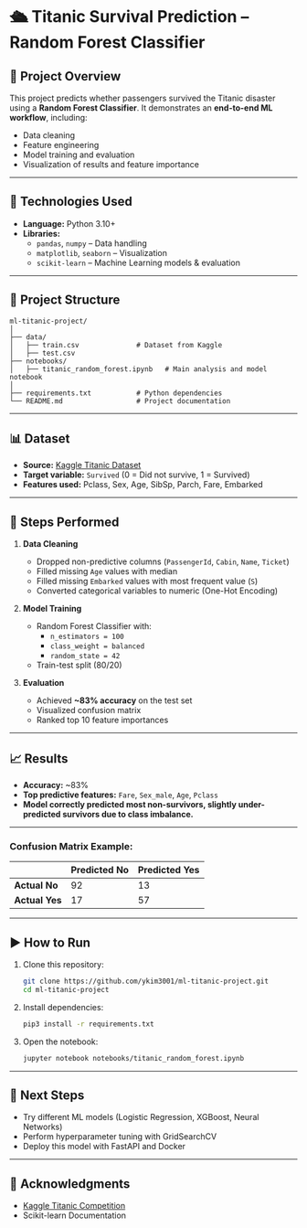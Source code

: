 # 🛳 Titanic Survival Prediction – Random Forest Classifier

## 📌 Project Overview
This project predicts whether passengers survived the Titanic disaster using a **Random Forest Classifier**. It demonstrates an **end-to-end ML workflow**, including:
- Data cleaning
- Feature engineering
- Model training and evaluation
- Visualization of results and feature importance

---

## 🚀 Technologies Used
- **Language:** Python 3.10+
- **Libraries:**  
  - `pandas`, `numpy` – Data handling  
  - `matplotlib`, `seaborn` – Visualization  
  - `scikit-learn` – Machine Learning models & evaluation

---

## 📂 Project Structure
```
ml-titanic-project/
│
├── data/
│   ├── train.csv              # Dataset from Kaggle
│   ├── test.csv 
├── notebooks/
│   ├── titanic_random_forest.ipynb   # Main analysis and model notebook
│
├── requirements.txt           # Python dependencies
└── README.md                  # Project documentation
```

---

## 📊 Dataset
- **Source:** [Kaggle Titanic Dataset](https://www.kaggle.com/competitions/titanic/data)
- **Target variable:** `Survived` (0 = Did not survive, 1 = Survived)
- **Features used:** Pclass, Sex, Age, SibSp, Parch, Fare, Embarked

---

## 🔧 Steps Performed
1. **Data Cleaning**
   - Dropped non-predictive columns (`PassengerId`, `Cabin`, `Name`, `Ticket`)
   - Filled missing `Age` values with median
   - Filled missing `Embarked` values with most frequent value (`S`)
   - Converted categorical variables to numeric (One-Hot Encoding)

2. **Model Training**
   - Random Forest Classifier with:
     - `n_estimators = 100`
     - `class_weight = balanced`
     - `random_state = 42`
   - Train-test split (80/20)

3. **Evaluation**
   - Achieved **~83% accuracy** on the test set
   - Visualized confusion matrix
   - Ranked top 10 feature importances

---

## 📈 Results
- **Accuracy:** ~83%  
- **Top predictive features:** `Fare`, `Sex_male`, `Age`, `Pclass`  
- **Model correctly predicted most non-survivors, slightly under-predicted survivors due to class imbalance.**

---

### Confusion Matrix Example:
|            | Predicted No | Predicted Yes |
|------------|-------------|---------------|
| **Actual No**  | 92          | 13            |
| **Actual Yes** | 17          | 57            |

---

## ▶️ How to Run
1. Clone this repository:
   ```bash
   git clone https://github.com/ykim3001/ml-titanic-project.git
   cd ml-titanic-project
   ```
2. Install dependencies:
   ```bash
   pip3 install -r requirements.txt
   ```
3. Open the notebook:
   ```bash
   jupyter notebook notebooks/titanic_random_forest.ipynb
   ```

---

## 📌 Next Steps
- Try different ML models (Logistic Regression, XGBoost, Neural Networks)
- Perform hyperparameter tuning with GridSearchCV
- Deploy this model with FastAPI and Docker

---

## 📜 Acknowledgments
- [Kaggle Titanic Competition](https://www.kaggle.com/competitions/titanic)
- Scikit-learn Documentation
